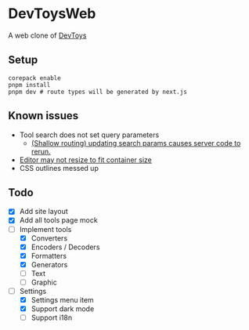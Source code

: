 # DevToysWeb

A web clone of [DevToys](https://github.com/veler/DevToys)

## Setup

```shell
corepack enable
pnpm install
pnpm dev # route types will be generated by next.js
```

## Known issues

- Tool search does not set query parameters
  - [(Shallow routing) updating search params causes server code to rerun.](https://github.com/vercel/next.js/issues/49668)
- [Editor may not resize to fit container size](https://github.com/suren-atoyan/monaco-react/issues/346)
- CSS outlines messed up

## Todo

- [x] Add site layout
- [x] Add all tools page mock
- [ ] Implement tools
  - [x] Converters
  - [x] Encoders / Decoders
  - [x] Formatters
  - [x] Generators
  - [ ] Text
  - [ ] Graphic
- [ ] Settings
  - [x] Settings menu item
  - [x] Support dark mode
  - [ ] Support i18n
